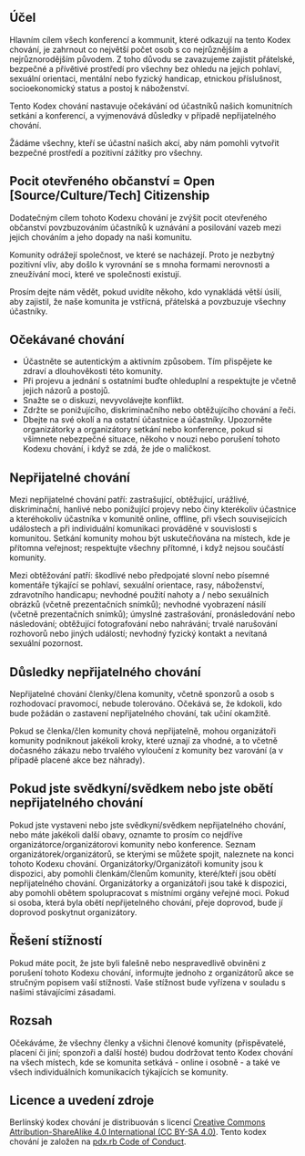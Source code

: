 Účel
-------

Hlavním cílem všech konferencí a kommunit, které odkazují na tento Kodex chování, je zahrnout co největší počet osob s co nejrůznějším a nejrůznorodějším původem. Z toho důvodu se zavazujeme zajistit přátelské, bezpečné a přívětivé prostředí pro všechny bez ohledu na jejich pohlaví, sexuální orientaci, mentální nebo fyzický handicap, etnickou příslušnost, socioekonomický status a postoj k náboženství.

Tento Kodex chování nastavuje očekávání od účastníků našich komunitních setkání a konferencí, a vyjmenovává důsledky v případě nepřijatelného chování.

Žádáme všechny, kteří se účastní našich akcí, aby nám pomohli vytvořit bezpečné prostředí a pozitivní zážitky pro všechny.


Pocit otevřeného občanství = Open [Source/Culture/Tech] Citizenship
--------------------------------------

Dodatečným cílem tohoto Kodexu chování je zvýšit pocit otevřeného občanství povzbuzováním účastníků k uznávání a posilování vazeb mezi jejich chováním a jeho dopady na naši komunitu.

Komunity odrážejí společnost, ve které se nacházejí. Proto je nezbytný pozitivní vliv, aby došlo k vyrovnání se s mnoha formami nerovnosti a zneužívání moci, které ve společnosti existují.

Prosím dejte nám vědět, pokud uvidíte někoho, kdo vynakládá větší úsilí, aby zajistil, že naše komunita je vstřícná, přátelská a povzbuzuje všechny účastníky.


Očekávané chování
-----------------

* Účastněte se autentickým a aktivním způsobem. Tím přispějete ke zdraví a dlouhověkosti této komunity.
* Při projevu a jednání s ostatními buďte ohleduplní a respektujte je včetně jejich názorů a postojů.
* Snažte se o diskuzi, nevyvolávejte konflikt.
* Zdržte se ponižujícího, diskriminačního nebo obtěžujícího chování a řeči.
* Dbejte na své okolí a na ostatní účastnice a účastníky. Upozorněte organizátorky a organizátory setkání nebo konference, pokud si všimnete nebezpečné situace, někoho v nouzi nebo porušení tohoto Kodexu chování, i když se zdá, že jde o maličkost.


Nepřijatelné chování
---------------------

Mezi nepřijatelné chování patří: zastrašující, obtěžující, urážlivé, diskriminační, hanlivé nebo ponižující projevy nebo činy kterékoliv účastnice a kteréhokoliv účastníka v komunitě online, offline, při všech souvisejících událostech a při individuální komunikaci prováděné v souvislosti s komunitou. Setkání komunity mohou být uskutečňována na místech, kde je přítomna veřejnost; respektujte všechny přítomné, i když nejsou součástí komunity.

Mezi obtěžování patří: škodlivé nebo předpojaté slovní nebo písemné komentáře týkající se pohlaví, sexuální orientace, rasy, náboženství, zdravotního handicapu; nevhodné použití nahoty a / nebo sexuálních obrázků (včetně prezentačních snímků); nevhodné vyobrazení násilí (včetně prezentačních snímků); úmyslné zastrašování, pronásledování nebo následování; obtěžující fotografování nebo nahrávání; trvalé narušování rozhovorů nebo jiných událostí; nevhodný fyzický kontakt a nevítaná sexuální pozornost.


Důsledky nepřijatelného chování
-------------------------------------

Nepřijatelné chování členky/člena komunity, včetně sponzorů a osob s rozhodovací pravomocí, nebude tolerováno.
Očekává se, že kdokoli, kdo bude požádán o zastavení nepřijatelného chování, tak učiní okamžitě.

Pokud se členka/člen komunity chová nepřijatelně, mohou organizátoři komunity podniknout jakékoli kroky, které uznají za vhodné, a to včetně dočasného zákazu nebo trvalého vyloučení z komunity bez varování (a v případě placené akce bez náhrady).


Pokud jste svědkyní/svědkem nebo jste obětí nepřijatelného chování
------------------------------------------------------

Pokud jste vystaveni nebo jste svědkyní/svědkem nepřijatelného chování, nebo máte jakékoli další obavy, oznamte to prosím co nejdříve organizátorce/organizátorovi komunity nebo konference. Seznam organizátorek/organizátorů, se kterými se můžete spojit, naleznete na konci tohoto Kodexu chování. Organizátorky/Organizátoři komunity jsou k dispozici, aby pomohli členkám/členům komunity, které/kteří jsou obětí nepřijatelného chování. Organizátorky a organizátoři jsou také k dispozici, aby pomohli obětem spolupracovat s místními orgány veřejné moci. Pokud si osoba, která byla obětí nepřijetelného chování, přeje doprovod, bude jí doprovod poskytnut organizátory. 


Řešení stížností
---------------------

Pokud máte pocit, že jste byli falešně nebo nespravedlivě obviněni z porušení tohoto Kodexu chování, informujte jednoho z organizátorů akce se stručným popisem vaší stížnosti. Vaše stížnost bude vyřízena v souladu s našimi stávajícími zásadami.


Rozsah
-----

Očekáváme, že všechny členky a všichni členové komunity (přispěvatelé, placení či jiní; sponzoři a další hosté) budou dodržovat tento Kodex chování na všech místech, kde se komunita setkává - online i osobně - a také ve všech individuálních komunikacích týkajících se komunity.


Licence a uvedení zdroje
-----------------------

Berlínský kodex chování je distribuován s licencí [Creative Commons Attribution-ShareAlike 4.0 International (CC BY-SA 4.0)](https://creativecommons.org/licenses/by-sa/4.0/). Tento kodex chování je založen na [pdx.rb Code of Conduct](https://pdxruby.org/CONDUCT).
